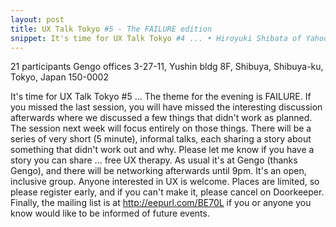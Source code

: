 ```yaml
---
layout: post
title: UX Talk Tokyo #5 - The FAILURE edition
snippet: It's time for UX Talk Tokyo #4 ... • Hiroyuki Shibata of Yahoo Japan will give a presentation on ...
---
```

21 participants
Gengo offices 3-27-11, Yushin bldg 8F, Shibuya, Shibuya-ku, Tokyo, Japan 150-0002

It's time for UX Talk Tokyo #5 ...
The theme for the evening is FAILURE. If you missed the last session, you will have missed the interesting discussion afterwards where we discussed a few things that didn't work as planned. The session next week will focus entirely on those things.
There will be a series of very short (5 minute), informal talks, each sharing a story about something that didn't work out and why. Please let me know if you have a story you can share ... free UX therapy.
As usual it's at Gengo (thanks Gengo), and there will be networking afterwards until 9pm.
It's an open, inclusive group. Anyone interested in UX is welcome.
Places are limited, so please register early, and if you can't make it, please cancel on Doorkeeper.
Finally, the mailing list is at http://eepurl.com/BE70L if you or anyone you know would like to be informed of future events.